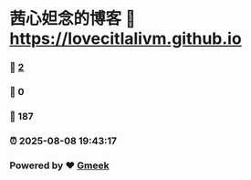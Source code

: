 # 茜心妲念的博客 :link: https://lovecitlalivm.github.io 
### :page_facing_up: [2](https://lovecitlalivm.github.io/tag.html) 
### :speech_balloon: 0 
### :hibiscus: 187 
### :alarm_clock: 2025-08-08 19:43:17 
### Powered by :heart: [Gmeek](https://github.com/Meekdai/Gmeek)
